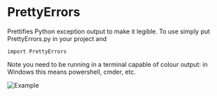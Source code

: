 # PrettyErrors

Prettifies Python exception output to make it legible. To use simply put PrettyErrors.py in your project and
```
import PrettyErrors
```
Note you need to be running in a terminal capable of colour output: in Windows this means powershell, cmder, etc.

![Example](onelivesleft.github.com/PrettyErrors/example.png)
